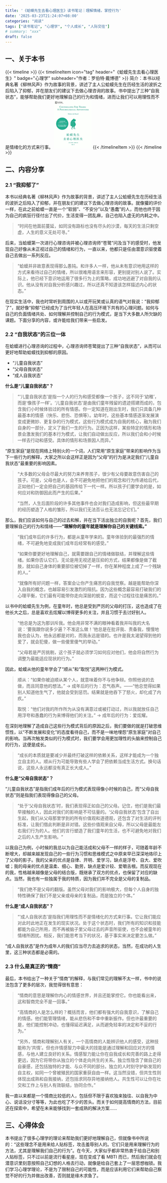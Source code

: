 ```yaml
---
title: '《蛤蟆先生去看心理医生》读书笔记｜理解情绪，掌控行为'
date: '2025-03-23T21:24:07+08:00'
categories: "阅读"
tags: ["读书笔记", "心理学", "个人成长", "人际交往"]
# summary: "xxx"
draft: false
---
```


## 一、关于本书

{{< timeline >}}
  {{< timelineItem icon="tag" header="《蛤蟆先生去看心理医生》" badge="心理学" subheader="作者：罗伯特·戴博德" >}}
  简介：本书以经典名著《柳林风声》作为故事的背景，讲述了主人公蛤蟆先生在历经生活的波折之后陷入了抑郁，并在朋友们的建议下去做心理咨询的故事。书中提出了三种“自我状态”，能够帮助我们更好地理解自己的行为和情绪，进而让我们可以用理性而不是情绪化的方式来行事。
  <img src="./cover.jpg" width="120" alt="book cover">
  {{< /timelineItem >}}
{{< /timeline >}}

## 二、内容分享

### 2.1 “我抑郁了”

本书以经典名著《柳林风声》作为故事的背景，讲述了主人公蛤蟆先生在历经生活的波折之后陷入了抑郁，并在朋友们的建议下去做心理咨询的故事。就像獾的评价一样，在此之前蛤蟆一直是一个“软弱”、“不安分”以及“愚蠢”的人，而他也终于因为自己的疯狂行径付出了代价，生活变得一团乱麻，自己也陷入虚无的内耗之中。

> “时间在他面前蔓延，如同没有路标也没有尽头的沙漠，每天的生活只剩空虚，人生的意义无处可寻。”

后来，当蛤蟆第一次进行心理咨询并被心理咨询师“苍鹭”问及当下的感受时，他发现自己好像从未正视过自己的情绪和行为，一直以来，他都只是任由潜意识驱使着自己去做出一系列反应。

> “蛤蟆并非故意表现得那么愚钝。和许多人一样，他从未有意识地用这样的方式来看待过自己的情绪，所以很难用语言来形容，更别提对别人说了。实际上，他已经下意识地运用了很多行为上的策略，成功地逃避了对自我的认识。他从没有对自我分析感兴趣过，所以还真不知道该怎样描述内心的状态。”

在现实生活中，我也时常听到周围的人以或开玩笑或认真的语气对我说：“我抑郁了”，就好像“抑郁”已经成为了当代年轻人在高压环境下共有的心理问题。如何与自己的负面情绪共处、如何理解并控制自己的行为模式，是当下大多数人所欠缺的课题。下面分享的内容，或许能给我们带来一些启发。

### 2.2 “自我状态”的三位一体

在蛤蟆进行心理咨询的过程中，心理咨询师苍鹭提出了三种“自我状态”，从而可以更好地帮助蛤蟆找到抑郁的原因。

- “儿童自我状态”
- “父母自我状态”
- “成人自我状态”

**什么是“儿童自我状态”？**

> “‘儿童自我状态’是指一个人的行为和感受都像一个孩子，这不同于‘幼稚’，而是‘像孩子一样’。‘儿童自我状态’是由我们童年残留的遗迹搭建而成的，包含我们小时候体验过的所有情感。你一定知道在刚出生时，我们只具备几种最基本的情感（快乐、悲伤、恐惧等）。幼年时，这些基本情感逐渐发展演变成更微妙、更复杂的行为模式，这些行为模式成为自我的核心，融为我们自身的一部分，定义了我们一生的行为。正因为这样，某些特定的情形和场景会激发我们的基本行为模式，让我们自动做出反应，所以我们会和小时候一样去行动和感受。具体的情形和场景因人而异。”

“原生家庭”是现在网络上特别火的一个词，人们常用“原生家庭”带来的影响作为当下一些行为的解释，大家之所以会这样正是因为“父母”的行为是决定我们“儿童自我状态”最重要的影响因素。

> “大多数的父母会尽最大的努力来养育孩子，很少有父母要故意伤害自己的孩子。可是，父母也是人，会不可避免地把他们的观念和行为传递给后代，正如他们一定会把自己的基因传给下一代一样。所以孩子们要学会的是，如何应对和防御因此而产生的后果。”
>
> “当然，人生后面阶段的许多其他事件也会对我们造成影响，但这些最早期的经历塑造了人格的雏形，所以我们无法否认也无法忘记它们。”

那么，我们应该如何与自己的过去和解，并在当下活出独立的自我呢？首先，我们要理解自己的行为和情绪——**“理解你的童年就是理解你自己的关键线索。”**

> “我们成年后的许多行为，都是从童年学来的。童年体验到的最强烈的情绪，不可避免地变成我们成年后经常有的感受。”
>
> “如果你要更好地理解自己，就需要跟自己的情绪做联结，并理解这些情绪。如果你否认它们，无论是用无视还是压抑的方式，结果都像是做了截肢，就如自己身体的重要部位被切掉了一样，你在某种程度上成了一个残缺的人。”
>
> “就像所有好问题一样，答案会让你产生痛苦的自我觉察。越是能帮助你深入自我的概念，也越容易引发激烈的阻抗。因为这些概念最容易打破我们的心理平衡，它们最有可能带你走向深层的蜕变，而这个过程往往是痛苦的。”

以书中的蛤蟆先生为例，在童年时，他总是受到严厉的父母的打压，这也造成了在他长大之后，总是喜欢去炫耀以博得更多的关注，并且习惯于去讨好别人。

> “他总是为这为那训斥我。他会用非常不满的眼神看着我并叫我的大名说：‘要我跟你说多少遍？不准这么做！’他总是在批评我、责备我，慢慢地我也会认为，他永远都是对的，而我永远是错的。也许是我太渴望得到他的爱了，就会犯傻，做一些傻里傻气的举动。”
>
> “父母若是严厉挑剔，这个孩子就必须学习如何应对他们，他会将自然行为调整为最能适应现状的行为。”

因此，蛤蟆从他的童年学会了“顺从”和“取悦”这两种行为模式。

> 顺从：“如果你被迫顺从某个人，就意味着你不与他争辩。你照他说的去做，而且同意他的想法。” -> 成年后的行为：忍气吞声。——“他总觉得如果别人知道他生气了，他就会受到惩罚。结果就是他吞下了怒火，却化成了内疚。”
>
> 取悦：“他们对我的所作所为从没有满意过或被打动过，所以我就放任自己用浮夸和愚蠢的行为来博得他们的关注。” -> 成年后的行为：爱炫耀。

在深刻地理解了造成自己这些行为模式背后的原因之后，我们要做的就是打破思维惯性，以“不断发展和变化”的态度看待自己，而不是一味地埋怨“原生家庭”对自己的影响。当再次触发类似的行为模式时，我们要学会用更加理性的头脑来控制自己的行为，这便是成长。

> “成长的本质就是要减少并最终打破这样的依赖关系，这样才能成为一个独立自主的人。顺从行为可能导致有些人学会了把依赖当成生活方式。换句话说，这些人永远都没有真正长大成人。”

**什么是“父母自我状态”？**

“儿童自我状态”是指我们成年后的行为模式表现得像小时候的自己，而“父母自我状态”则是指我们表现得像自己的父母。

> “处于‘父母自我状态’时，我们表现得正如自己的父母。记住，他们是我们最早接触的人，因此对我们的影响是不可估量的。‘父母自我状态’包含了自出生起，我们从父母那里学到的所有价值观和道德观，还包含了对生活的评判标准，让我们借此判断是非对错。这些价值观来自父母，所以父母是最能左右我们行为的人。他们的言行塑造了我们童年的生活，也不可避免地对我们之后的人生产生影响。“

以我自己为例，小时候的我总以为自己能活成和父母不一样的样子，可随着年龄不断增大，却越来越发现自己的一些行为习惯和思维模式之中原来早已深深地烙印上了父母的影子。我的父亲的优点是自律、开明、爱学习，缺点是浮夸、自大、爱吹嘘；我的母亲的优点是温柔、细心、勤劳，缺点是爱计较、爱嚼舌根。而反观现在的我，性格越来越像是父母的结合版，既继承了双方的优点，也保留了对应的缺点。当然，我也有一些独属于我的特质，因为我们并不完全是父母的复制品。

> “我们绝不是父母的翻版。虽然父母对我们的影响极大，但每个人自身的独特性确保了我们不是父亲或母亲的复制品，而是独立的个体。”

**什么是“成人自我状态”？**

> “‘成人自我状态’是指我们用理性而不是情绪化的方式来行事。它让我们能应对此时此地正在发生的现实状况。处于这个状态时，我们所有的知识和技能都能为自己所用，而不再被脑子里父母过去的声音所驱使，也不会被童年的情绪所困扰。相反，我们能思考当下的状况，基于事实来决定要怎么做。”

“成人自我状态”是作为成年人的我们应当尽力去追求的状态，当然，在成功的人生里，这三种状态都是必需的。

### 2.3 什么是真正的“情商”

最后，本书给出了一种关于“情商”的解释，与我们常见的理解不太一样，书中的说法包含了更多的层次，我觉得很有意思：

> “情商的意思是理解你内心的情感世界，并且还能掌控它。你也能看出来，这和智商完全不是一回事。”
>
> “高情商的人是怎么样的？概括而言，他们都有强大的自我意识，了解自己的情感。他们能管理情绪，能从悲伤和不幸中重新振作。但也许最重要的是，他们能控制冲动，也懂得延迟满足，从而避免轻率的决定和不妥的行为。”
>
> “另外，情商和理解别人有关，一个高情商的人能辨识他人的感受，这种技能称为‘共情’。但也许情感智力中最大的技能是通过理解和回应对方的情感，与他人建立良好的关系。情感智力能让你在自我成长和完善的路上走得更远，因为它将带你从独立的个体走向共生的关系。独立性隐含了做自己的自豪感，还包括独特的才能、与众不同的部分。独立的人时刻守护新发现的自主权，如同一个曾被殖民的国家重获自由一样。这当然没错，但共生性则体现出成熟和自我接纳，还包括求同存异地接纳他人。共生性可以让你在社交和工作上与别人有效联结，协同合作。”

我一直以来都是一个情商比较低的人，包括但不限于喜欢独来独往、以自我为中心、说话没分寸等等，为此也吃了不少的苦头。而关于如何提高情商的方法，目前还在探索中，希望在未来能够找到一套成熟的解决方案……

## 三、心得体会

本书提出了很多心理学的理论来帮助我们更好地理解自己，但就像书中所说的：“这些理念不是用来给人贴标签，攻击羞辱别人的。它们只是用来理解行为的方法，尤其是理解我们自己的行为”。在今天，大家似乎都非常热衷于给自己和别人贴标签，只不过以前是流行看星座，现在变成了看 MBTI 而已，然后我们就会在潜意识里刻意按照自己幻想的人格去行动，就像是给自己套上了一层思想枷锁。我们学习心理学理论，不是为了限制自己的可能性，而是应该利用它们来帮助自己察觉不好的行为并做出改善，否则就是缘木求鱼了。
